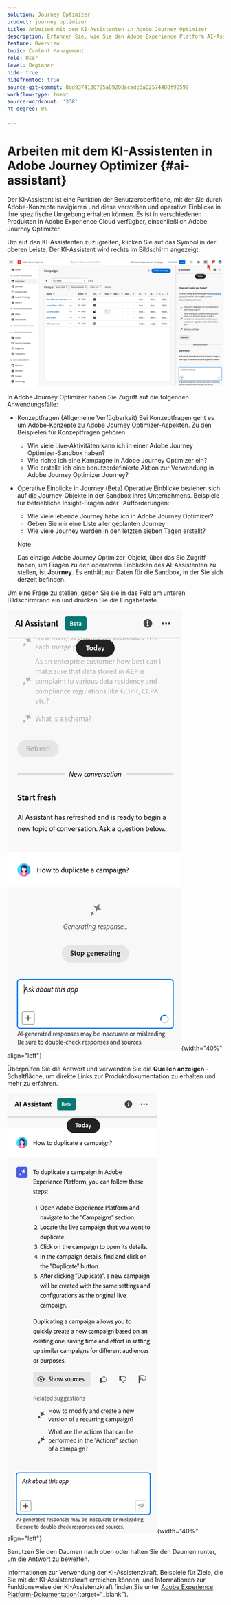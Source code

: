 ```yaml
---
solution: Journey Optimizer
product: journey optimizer
title: Arbeiten mit dem KI-Assistenten in Adobe Journey Optimizer
description: Erfahren Sie, wie Sie den Adobe Experience Platform AI-Assistenten in Adobe Journey Optimizer nutzen können.
feature: Overview
topic: Content Management
role: User
level: Beginner
hide: true
hidefromtoc: true
source-git-commit: 8cd9374130725a89208acadc3a02574408f98599
workflow-type: tm+mt
source-wordcount: '338'
ht-degree: 0%

---
```


# Arbeiten mit dem KI-Assistenten in Adobe Journey Optimizer {#ai-assistant}

Der KI-Assistent ist eine Funktion der Benutzeroberfläche, mit der Sie durch Adobe-Konzepte navigieren und diese verstehen und operative Einblicke in Ihre spezifische Umgebung erhalten können. Es ist in verschiedenen Produkten in Adobe Experience Cloud verfügbar, einschließlich Adobe Journey Optimizer.

Um auf den KI-Assistenten zuzugreifen, klicken Sie auf das Symbol in der oberen Leiste. Der KI-Assistent wird rechts im Bildschirm angezeigt.

![](assets/do-not-localize/ai-assistant-open.png)

In Adobe Journey Optimizer haben Sie Zugriff auf die folgenden Anwendungsfälle:

* Konzeptfragen (Allgemeine Verfügbarkeit) Bei Konzeptfragen geht es um Adobe-Konzepte zu Adobe Journey Optimizer-Aspekten. Zu den Beispielen für Konzeptfragen gehören:

   * Wie viele Live-Aktivitäten kann ich in einer Adobe Journey Optimizer-Sandbox haben?
   * Wie richte ich eine Kampagne in Adobe Journey Optimizer ein?
   * Wie erstelle ich eine benutzerdefinierte Aktion zur Verwendung in Adobe Journey Optimizer Journey?


* Operative Einblicke in Journey (Beta) Operative Einblicke beziehen sich auf die Journey-Objekte in der Sandbox Ihres Unternehmens. Beispiele für betriebliche Insight-Fragen oder -Aufforderungen:

   * Wie viele lebende Journey habe ich in Adobe Journey Optimizer?
   * Geben Sie mir eine Liste aller geplanten Journey
   * Wie viele Journey wurden in den letzten sieben Tagen erstellt?

  >[!NOTE]
  >
  >Das einzige Adobe Journey Optimizer-Objekt, über das Sie Zugriff haben, um Fragen zu den operativen Einblicken des AI-Assistenten zu stellen, ist **Journey**. Es enthält nur Daten für die Sandbox, in der Sie sich derzeit befinden.


Um eine Frage zu stellen, geben Sie sie in das Feld am unteren Bildschirmrand ein und drücken Sie die Eingabetaste.

![](assets/do-not-localize/ai-assistant-ask.png){width="40%" align="left"}

Überprüfen Sie die Antwort und verwenden Sie die **Quellen anzeigen** -Schaltfläche, um direkte Links zur Produktdokumentation zu erhalten und mehr zu erfahren.

![](assets/do-not-localize/ai-assistant-answer.png){width="40%" align="left"}

Benutzen Sie den Daumen nach oben oder halten Sie den Daumen runter, um die Antwort zu bewerten.

Informationen zur Verwendung der KI-Assistenzkraft, Beispiele für Ziele, die Sie mit der KI-Assistenzkraft erreichen können, und Informationen zur Funktionsweise der KI-Assistenzkraft finden Sie unter [Adobe Experience Platform-Dokumentation](https://experienceleague.adobe.com/en/docs/experience-platform/landing/platform-ui/ai-assistant){target="_blank"}.
